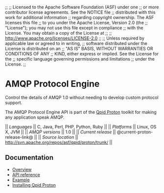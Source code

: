 ;;
;; Licensed to the Apache Software Foundation (ASF) under one
;; or more contributor license agreements.  See the NOTICE file
;; distributed with this work for additional information
;; regarding copyright ownership.  The ASF licenses this file
;; to you under the Apache License, Version 2.0 (the
;; "License"); you may not use this file except in compliance
;; with the License.  You may obtain a copy of the License at
;; 
;;   http://www.apache.org/licenses/LICENSE-2.0
;; 
;; Unless required by applicable law or agreed to in writing,
;; software distributed under the License is distributed on an
;; "AS IS" BASIS, WITHOUT WARRANTIES OR CONDITIONS OF ANY
;; KIND, either express or implied.  See the License for the
;; specific language governing permissions and limitations
;; under the License.
;;

# AMQP Protocol Engine

Control the details of AMQP 1.0 without needing to develop custom
protocol support.

The AMQP Protocol Engine API is part of the
[Qpid Proton](@site-url@/proton/index.html) toolkit for making any
application speak AMQP.

  || *Languages* || C, Java, Perl, PHP, Python, Ruby ||
  || *Platforms* || Linux, OS X, JVM ||
  || *AMQP versions* || 1.0 ||
  || *Current release* || @current-proton-release-link@ ||
  || *Source location* ||  <http://svn.apache.org/repos/asf/qpid/proton/trunk/> ||

## Documentation

 - [Overview](https://cwiki.apache.org/qpid/protocol-engines.html)
 - [API reference](http://qpid.apache.org/proton/api-doc/)
 - [Example](http://svn.apache.org/repos/asf/qpid/proton/tags/@current-proton-release@/proton-c/examples/mailbox/)
 - [Installing Qpid Proton](http://svn.apache.org/repos/asf/qpid/proton/tags/@current-proton-release@/README)
